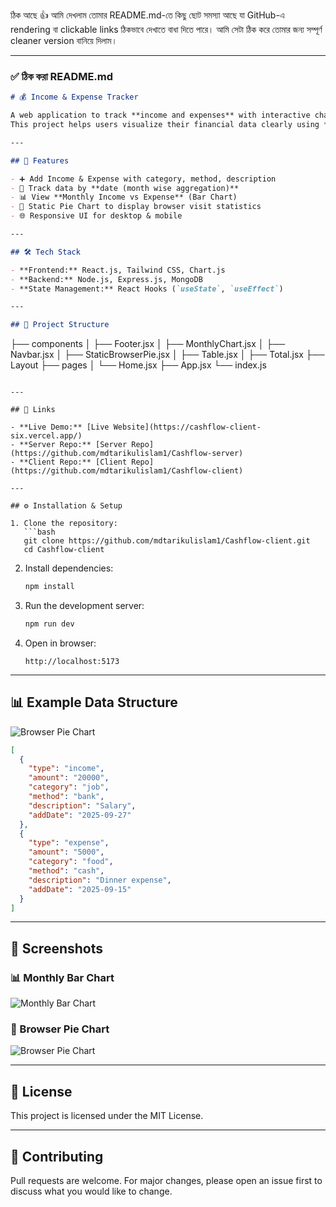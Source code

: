 ঠিক আছে 👍 আমি দেখলাম তোমার README.md-তে কিছু ছোট সমস্যা আছে যা GitHub-এ rendering বা clickable links ঠিকভাবে দেখাতে বাধা দিতে পারে। আমি সেটা ঠিক করে তোমার জন্য সম্পূর্ণ cleaner version বানিয়ে দিলাম।

---

### ✅ ঠিক করা README.md

```markdown
# 💰 Income & Expense Tracker

A web application to track **income and expenses** with interactive charts.  
This project helps users visualize their financial data clearly using **Bar Chart** and **Pie Chart** (browser visits or any static analytics).

---

## 🚀 Features

- ➕ Add Income & Expense with category, method, description
- 📅 Track data by **date (month wise aggregation)**
- 📊 View **Monthly Income vs Expense** (Bar Chart)
- 🥧 Static Pie Chart to display browser visit statistics
- 🌐 Responsive UI for desktop & mobile

---

## 🛠️ Tech Stack

- **Frontend:** React.js, Tailwind CSS, Chart.js
- **Backend:** Node.js, Express.js, MongoDB
- **State Management:** React Hooks (`useState`, `useEffect`)

---

## 📂 Project Structure

```

├── components
│    ├── Footer.jsx
│    ├── MonthlyChart.jsx
│    ├── Navbar.jsx
│    ├── StaticBrowserPie.jsx
│    ├── Table.jsx
│    ├── Total.jsx
├── Layout
├── pages
│    └── Home.jsx
├── App.jsx
└── index.js

````

---

## 🔗 Links

- **Live Demo:** [Live Website](https://cashflow-client-six.vercel.app/)  
- **Server Repo:** [Server Repo](https://github.com/mdtarikulislam1/Cashflow-server)  
- **Client Repo:** [Client Repo](https://github.com/mdtarikulislam1/Cashflow-client)

---

## ⚙️ Installation & Setup

1. Clone the repository:
   ```bash
   git clone https://github.com/mdtarikulislam1/Cashflow-client.git
   cd Cashflow-client
````

2. Install dependencies:

   ```bash
   npm install
   ```

3. Run the development server:

   ```bash
   npm run dev
   ```

4. Open in browser:

   ```
   http://localhost:5173
   ```

---

## 📊 Example Data Structure

![Browser Pie Chart](https://i.postimg.cc/zfCzt65w/Screenshot-2025-09-28-160712.png)

```json
[
  {
    "type": "income",
    "amount": "20000",
    "category": "job",
    "method": "bank",
    "description": "Salary",
    "addDate": "2025-09-27"
  },
  {
    "type": "expense",
    "amount": "5000",
    "category": "food",
    "method": "cash",
    "description": "Dinner expense",
    "addDate": "2025-09-15"
  }
]
```

---

## 📸 Screenshots

### 📊 Monthly Bar Chart

![Monthly Bar Chart](https://i.postimg.cc/xCJTn8VZ/Screenshot-2025-09-28-154015.png)

### 🥧 Browser Pie Chart

![Browser Pie Chart](https://i.postimg.cc/VkgNF2Fq/Screenshot-2025-09-28-154032.png)

---

## 📜 License

This project is licensed under the MIT License.

---

## 🤝 Contributing

Pull requests are welcome. For major changes, please open an issue first to discuss what you would like to change.

